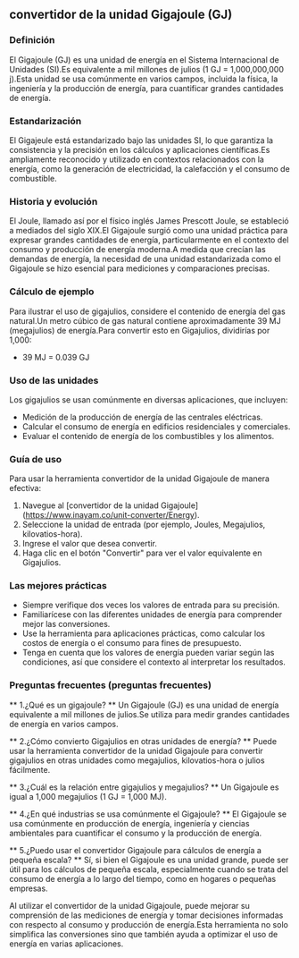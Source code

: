 ## convertidor de la unidad Gigajoule (GJ)

### Definición
El Gigajoule (GJ) es una unidad de energía en el Sistema Internacional de Unidades (SI).Es equivalente a mil millones de julios (1 GJ = 1,000,000,000 j).Esta unidad se usa comúnmente en varios campos, incluida la física, la ingeniería y la producción de energía, para cuantificar grandes cantidades de energía.

### Estandarización
El Gigajeule está estandarizado bajo las unidades SI, lo que garantiza la consistencia y la precisión en los cálculos y aplicaciones científicas.Es ampliamente reconocido y utilizado en contextos relacionados con la energía, como la generación de electricidad, la calefacción y el consumo de combustible.

### Historia y evolución
El Joule, llamado así por el físico inglés James Prescott Joule, se estableció a mediados del siglo XIX.El Gigajoule surgió como una unidad práctica para expresar grandes cantidades de energía, particularmente en el contexto del consumo y producción de energía moderna.A medida que crecían las demandas de energía, la necesidad de una unidad estandarizada como el Gigajoule se hizo esencial para mediciones y comparaciones precisas.

### Cálculo de ejemplo
Para ilustrar el uso de gigajulios, considere el contenido de energía del gas natural.Un metro cúbico de gas natural contiene aproximadamente 39 MJ (megajulios) de energía.Para convertir esto en Gigajulios, dividirías por 1,000:
- 39 MJ = 0.039 GJ

### Uso de las unidades
Los gigajulios se usan comúnmente en diversas aplicaciones, que incluyen:
- Medición de la producción de energía de las centrales eléctricas.
- Calcular el consumo de energía en edificios residenciales y comerciales.
- Evaluar el contenido de energía de los combustibles y los alimentos.

### Guía de uso
Para usar la herramienta convertidor de la unidad Gigajoule de manera efectiva:
1. Navegue al [convertidor de la unidad Gigajoule] (https://www.inayam.co/unit-converter/Energy).
2. Seleccione la unidad de entrada (por ejemplo, Joules, Megajulios, kilovatios-hora).
3. Ingrese el valor que desea convertir.
4. Haga clic en el botón "Convertir" para ver el valor equivalente en Gigajulios.

### Las mejores prácticas
- Siempre verifique dos veces los valores de entrada para su precisión.
- Familiarícese con las diferentes unidades de energía para comprender mejor las conversiones.
- Use la herramienta para aplicaciones prácticas, como calcular los costos de energía o el consumo para fines de presupuesto.
- Tenga en cuenta que los valores de energía pueden variar según las condiciones, así que considere el contexto al interpretar los resultados.

### Preguntas frecuentes (preguntas frecuentes)

** 1.¿Qué es un gigajoule? **
Un Gigajoule (GJ) es una unidad de energía equivalente a mil millones de julios.Se utiliza para medir grandes cantidades de energía en varios campos.

** 2.¿Cómo convierto Gigajulios en otras unidades de energía? **
Puede usar la herramienta convertidor de la unidad Gigajoule para convertir gigajulios en otras unidades como megajulios, kilovatios-hora o julios fácilmente.

** 3.¿Cuál es la relación entre gigajulios y megajulios? **
Un Gigajoule es igual a 1,000 megajulios (1 GJ = 1,000 MJ).

** 4.¿En qué industrias se usa comúnmente el Gigajoule? **
El Gigajoule se usa comúnmente en producción de energía, ingeniería y ciencias ambientales para cuantificar el consumo y la producción de energía.

** 5.¿Puedo usar el convertidor Gigajoule para cálculos de energía a pequeña escala? **
Sí, si bien el Gigajoule es una unidad grande, puede ser útil para los cálculos de pequeña escala, especialmente cuando se trata del consumo de energía a lo largo del tiempo, como en hogares o pequeñas empresas.

Al utilizar el convertidor de la unidad Gigajoule, puede mejorar su comprensión de las mediciones de energía y tomar decisiones informadas con respecto al consumo y producción de energía.Esta herramienta no solo simplifica las conversiones sino que también ayuda a optimizar el uso de energía en varias aplicaciones.
